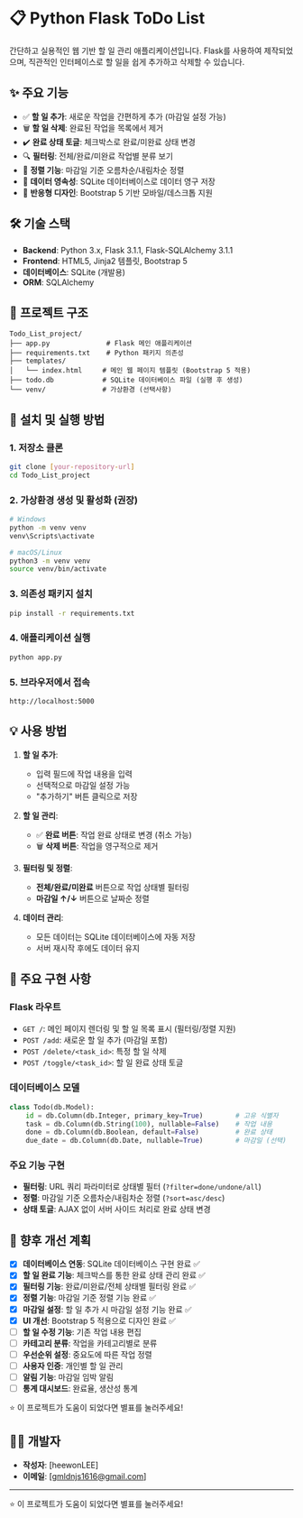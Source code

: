 # 📋 Python Flask ToDo List

간단하고 실용적인 웹 기반 할 일 관리 애플리케이션입니다. Flask를 사용하여 제작되었으며, 직관적인 인터페이스로 할 일을 쉽게 추가하고 삭제할 수 있습니다.

## ✨ 주요 기능

- ✅ **할 일 추가**: 새로운 작업을 간편하게 추가 (마감일 설정 가능)
- 🗑️ **할 일 삭제**: 완료된 작업을 목록에서 제거
- ✔️ **완료 상태 토글**: 체크박스로 완료/미완료 상태 변경
- 🔍 **필터링**: 전체/완료/미완료 작업별 분류 보기
- 📅 **정렬 기능**: 마감일 기준 오름차순/내림차순 정렬
- 💾 **데이터 영속성**: SQLite 데이터베이스로 데이터 영구 저장
- 📱 **반응형 디자인**: Bootstrap 5 기반 모바일/데스크톱 지원

## 🛠️ 기술 스택

- **Backend**: Python 3.x, Flask 3.1.1, Flask-SQLAlchemy 3.1.1
- **Frontend**: HTML5, Jinja2 템플릿, Bootstrap 5
- **데이터베이스**: SQLite (개발용)
- **ORM**: SQLAlchemy

## 📁 프로젝트 구조

```
Todo_List_project/
├── app.py              # Flask 메인 애플리케이션
├── requirements.txt    # Python 패키지 의존성
├── templates/
│   └── index.html     # 메인 웹 페이지 템플릿 (Bootstrap 5 적용)
├── todo.db            # SQLite 데이터베이스 파일 (실행 후 생성)
└── venv/              # 가상환경 (선택사항)
```

## 🚀 설치 및 실행 방법

### 1. 저장소 클론
```bash
git clone [your-repository-url]
cd Todo_List_project
```

### 2. 가상환경 생성 및 활성화 (권장)
```bash
# Windows
python -m venv venv
venv\Scripts\activate

# macOS/Linux
python3 -m venv venv
source venv/bin/activate
```

### 3. 의존성 패키지 설치
```bash
pip install -r requirements.txt
```

### 4. 애플리케이션 실행
```bash
python app.py
```

### 5. 브라우저에서 접속
```
http://localhost:5000
```

## 💡 사용 방법

1. **할 일 추가**: 
   - 입력 필드에 작업 내용을 입력
   - 선택적으로 마감일 설정 가능
   - "추가하기" 버튼 클릭으로 저장

2. **할 일 관리**:
   - ✅ **완료 버튼**: 작업 완료 상태로 변경 (취소 가능)
   - 🗑️ **삭제 버튼**: 작업을 영구적으로 제거

3. **필터링 및 정렬**:
   - **전체/완료/미완료** 버튼으로 작업 상태별 필터링
   - **마감일 ↑/↓** 버튼으로 날짜순 정렬

4. **데이터 관리**:
   - 모든 데이터는 SQLite 데이터베이스에 자동 저장
   - 서버 재시작 후에도 데이터 유지

## 🔧 주요 구현 사항

### Flask 라우트
- `GET /`: 메인 페이지 렌더링 및 할 일 목록 표시 (필터링/정렬 지원)
- `POST /add`: 새로운 할 일 추가 (마감일 포함)
- `POST /delete/<task_id>`: 특정 할 일 삭제
- `POST /toggle/<task_id>`: 할 일 완료 상태 토글

### 데이터베이스 모델
```python
class Todo(db.Model):
    id = db.Column(db.Integer, primary_key=True)        # 고유 식별자
    task = db.Column(db.String(100), nullable=False)    # 작업 내용
    done = db.Column(db.Boolean, default=False)         # 완료 상태
    due_date = db.Column(db.Date, nullable=True)        # 마감일 (선택)
```

### 주요 기능 구현
- **필터링**: URL 쿼리 파라미터로 상태별 필터 (`?filter=done/undone/all`)
- **정렬**: 마감일 기준 오름차순/내림차순 정렬 (`?sort=asc/desc`)
- **상태 토글**: AJAX 없이 서버 사이드 처리로 완료 상태 변경

## 🎯 향후 개선 계획

- [x] **데이터베이스 연동**: SQLite 데이터베이스 구현 완료 ✅
- [x] **할 일 완료 기능**: 체크박스를 통한 완료 상태 관리 완료 ✅
- [x] **필터링 기능**: 완료/미완료/전체 상태별 필터링 완료 ✅
- [x] **정렬 기능**: 마감일 기준 정렬 기능 완료 ✅
- [x] **마감일 설정**: 할 일 추가 시 마감일 설정 기능 완료 ✅
- [x] **UI 개선**: Bootstrap 5 적용으로  디자인 완료 ✅
- [ ] **할 일 수정 기능**: 기존 작업 내용 편집
- [ ] **카테고리 분류**: 작업을 카테고리별로 분류
- [ ] **우선순위 설정**: 중요도에 따른 작업 정렬
- [ ] **사용자 인증**: 개인별 할 일 관리
- [ ] **알림 기능**: 마감일 임박 알림
- [ ] **통계 대시보드**: 완료율, 생산성 통계

⭐ 이 프로젝트가 도움이 되었다면 별표를 눌러주세요!

## 👨‍💻 개발자

- **작성자**: [heewonLEE]
- **이메일**: [gmldnjs1616@gmail.com]

---

⭐ 이 프로젝트가 도움이 되었다면 별표를 눌러주세요!